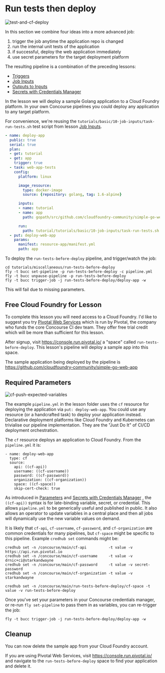 # Run tests then deploy

![test-and-cf-deploy](/images/test-and-cf-deploy.png)

In this section we combine four ideas into a more advanced job:

1. trigger the job anytime the application repo is changed
1. run the internal unit tests of the application
1. if successful, deploy the web application immediately
1. use secret parameters for the target deployment platform

The resulting pipeline is a combination of the preceding lessons:

* [Triggers](/basics/08-triggers/)
* [Job Inputs](/basics/10-job-inputs/)
* [Outputs to Inputs](/basics/11-task-outputs-to-inputs/)
* [Secrets with Credentials Manager](/basics/15-secret-parameters/)

In the lesson we will deploy a sample Golang application to a Cloud Foundry platform. In your own Concourse pipelines you could deploy any application to any target platform.

For convenience, we're reusing the `tutorials/basic/10-job-inputs/task-run-tests.sh` test script from lesson [Job Inputs](/basics/10-job-inputs/).

```yaml
- name: deploy-app
  public: true
  serial: true
  plan:
  - get: tutorial
  - get: app
    trigger: true
  - task: web-app-tests
    config:
      platform: linux

      image_resource:
        type: docker-image
        source: {repository: golang, tag: 1.6-alpine}

      inputs:
      - name: tutorial
      - name: app
        path: gopath/src/github.com/cloudfoundry-community/simple-go-web-app

      run:
        path: tutorial/tutorials/basic/10-job-inputs/task-run-tests.sh
  - put: deploy-web-app
    params:
      manifest: resource-app/manifest.yml
      path: app
```

To deploy the `run-tests-before-deploy` pipeline, and trigger/watch the job:

```
cd tutorials/miscellaneous/run-tests-before-deploy
fly -t bucc set-pipeline -p run-tests-before-deploy -c pipeline.yml
fly -t bucc unpause-pipeline -p run-tests-before-deploy
fly -t bucc trigger-job -j run-tests-before-deploy/deploy-app -w
```

This will fail due to missing parameters.

## Free Cloud Foundry for Lesson

To complete this lesson you will need access to a Cloud Foundry. I'd like to suggest you try [Pivotal Web Services](https://run.pivotal.io/) which is run by Pivotal, the company who funds the core Concourse CI dev team. They offer free trial credit which will be more than sufficient for this lesson.

After signup, visit https://console.run.pivotal.io/ a "space" called `run-tests-before-deploy`. This lesson's pipeline will deploy a sample app into this space.

The sample application being deployed by the pipeline is https://github.com/cloudfoundry-community/simple-go-web-app

## Required Parameters

![cf-push-expected-variables](/images/cf-push-expected-variables.png)

The example `pipeline.yml` in the lesson folder uses the `cf` resource for deploying the application via `put: deploy-web-app`. You could use any resource (or a handcrafted task) to deploy your application instead. Declarative deployment platforms like Cloud Foundry and Kubernetes can trivialise our pipeline implementation. They are the "Just Do It" of CI/CD deployment orchestration.

The `cf` resource deploys an application to Cloud Foundry. From the `pipeline.yml` it is:

```
- name: deploy-web-app
  type: cf
  source:
    api: ((cf-api))
    username: ((cf-username))
    password: ((cf-password))
    organization: ((cf-organization))
    space: ((cf-space))
    skip-cert-check: true
```

As introduced in [Parameters](/basics/14-parameters/) and [Secrets with Credentials Manager](/basics/15-secret-parameters/)
, the `((cf-api))` syntax is for late-binding variable, secret, or credential. This allows `pipeline.yml` to be generically useful and published in public. It also allows an operator to update variables in a central place and then all jobs will dynamically use the new variable values on demand.

It is likely that `cf-api`, `cf-username`, `cf-password`, and `cf-organization` are common credentials for many pipelines, but `cf-space` might be specific to this pipeline. Example `credhub set` commands might be:

```
credhub set -n /concourse/main/cf-api          -t value -v https://api.run.pivotal.io
credhub set -n /concourse/main/cf-username     -t value -v drnic+ci@starkandwayne
credhub set -n /concourse/main/cf-password     -t value -v secret-password
credhub set -n /concourse/main/cf-organization -t value -v starkandwayne

credhub set -n /concourse/main/run-tests-before-deploy/cf-space -t value -v run-tests-before-deploy
```

Once you've set your parameters in your Concourse credentials manager, or re-run `fly set-pipeline` to pass them in as variables, you can re-trigger the job:

```
fly -t bucc trigger-job -j run-tests-before-deploy/deploy-app -w
```

## Cleanup

You can now delete the sample app from your Cloud Foundry account.

If you are using Pivotal Web Services, visit https://console.run.pivotal.io/ and navigate to the `run-tests-before-deploy` space to find your application and delete it.